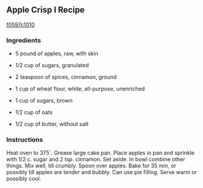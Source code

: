 ## Apple Crisp I Recipe

[f0597c1010](http://cookeatshare.com/recipes/apple-crisp-i-66862)

### Ingredients

 - 5 pound of apples, raw, with skin

 - 1/2 cup of sugars, granulated

 - 2 teaspoon of spices, cinnamon, ground

 - 1 cup of wheat flour, white, all-purpose, unenriched

 - 1 cup of sugars, brown

 - 1/2 cup of oats

 - 1/2 cup of butter, without salt

### Instructions

Heat oven to 375`. Grease large cake pan. Place apples in pan and sprinkle with 1/2 c. sugar and 2 tsp. cinnamon. Set aside. In bowl combine other things. Mix well, till crumbly. Spoon over apples. Bake for 35 min, or possibly till apples are tender and bubbly. Can use pie filling. Serve warm or possibly cool.